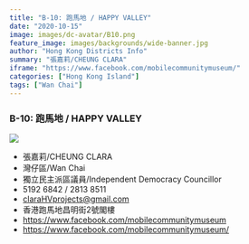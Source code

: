```yaml
---
title: "B-10: 跑馬地 / HAPPY VALLEY"
date: "2020-10-15"
image: images/dc-avatar/B10.png
feature_image: images/backgrounds/wide-banner.jpg
author: "Hong Kong Districts Info"
summary: "張嘉莉/CHEUNG CLARA"
iframe: "https://www.facebook.com/mobilecommunitymuseum/"
categories: ["Hong Kong Island"]
tags: ["Wan Chai"]
---
```


### B-10: 跑馬地 / HAPPY VALLEY  
![](/images/dc-avatar/B10.png)  

 - 張嘉莉/CHEUNG CLARA  
 - 灣仔區/Wan Chai  
 - 獨立民主派區議員/Independent Democracy Councillor  
 - 5192 6842 / 2813 8511  
 - claraHVprojects@gmail.com  
 - 香港跑馬地昌明街2號閣樓  
 - https://www.facebook.com/mobilecommunitymuseum  
 - https://www.facebook.com/mobilecommunitymuseum/
